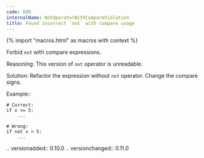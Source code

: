 ```yaml
---
code: 508
internalName: NotOperatorWithCompareViolation
title: Found incorrect `not` with compare usage
---
```


{% import "macros.html" as macros with context %}

Forbid `not` with compare expressions.

Reasoning: This version of `not` operator is unreadable.

Solution: Refactor the expression without `not` operator. Change the
compare signs.

Example::

    # Correct:
    if x <= 5:
        ...
    
    # Wrong:
    if not x > 5:
        ...

.. versionadded:: 0.10.0 .. versionchanged:: 0.11.0